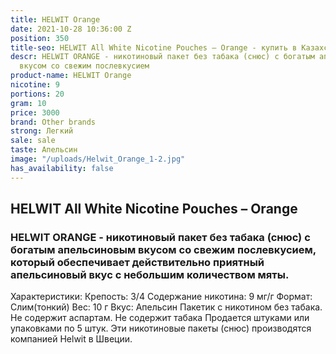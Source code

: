 ```yaml
---
title: HELWIT Orange
date: 2021-10-28 10:36:00 Z
position: 350
title-seo: HELWIT All White Nicotine Pouches – Orange - купить в Казахстане
descr: HELWIT ORANGE - никотиновый пакет без табака (снюс) с богатым апельсиновым
  вкусом со свежим послевкусием
product-name: HELWIT Orange
nicotine: 9
portions: 20
gram: 10
price: 3000
brand: Other brands
strong: Легкий
sale: sale
taste: Апельсин
image: "/uploads/Helwit_Orange_1-2.jpg"
has_availability: false
---
```


## HELWIT All White Nicotine Pouches – Orange

### HELWIT ORANGE - никотиновый пакет без табака (снюс) с богатым апельсиновым вкусом со свежим послевкусием, который обеспечивает действительно приятный апельсиновый вкус с небольшим количеством мяты.

Характеристики:
Крепость: 3/4
Содержание никотина: 9 мг/г
Формат: Слим(тонкий)
Вес: 10 г
Вкус: Апельсин
Пакетик с никотином без табака.
Не содержит аспартам.
Не содержит табака
Продается штуками или упаковками по 5 штук.
Эти никотиновые пакеты (снюс) производятся компанией Helwit в Швеции.